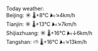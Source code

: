 Today weather:  
Beijing: ☀️   🌡️+8°C 🌬️↘4km/h  
Tianjin: ☀️   🌡️+13°C 🌬️↘7km/h  
Shijiazhuang: ☀️   🌡️+16°C 🌬️↓6km/h  
Tangshan: ⛅️  🌡️+16°C 🌬️↘13km/h  
